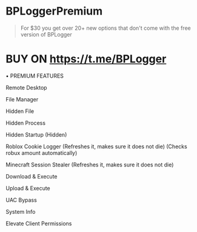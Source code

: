 # BPLoggerPremium
> For $30 you get over 20+ new options that don't come with the free version of BPLogger

BUY ON https://t.me/BPLogger
================================================================================
•  PREMIUM FEATURES

Remote Desktop

File Manager

Hidden File

Hidden Process

Hidden Startup (Hidden)

Roblox Cookie Logger (Refreshes it, makes sure it does not die) (Checks robux amount automatically)

Minecraft Session Stealer (Refreshes it, makes sure it does not die)

Download & Execute

Upload & Execute

UAC Bypass

System Info

Elevate Client Permissions
